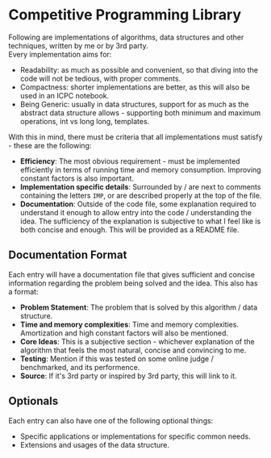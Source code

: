 # Competitive Programming Library
Following are implementations of algorithms, data structures and other techniques, written by me or by 3rd party.<br>
Every implementation aims for:
- Readability: as much as possible and convenient, so that diving into the code will not be tedious, with proper comments.
- Compactness: shorter implementations are better, as this will also be used in an ICPC notebook.
- Being Generic: usually in data structures, support for as much as the abstract data structure allows - supporting both minimum and maximum operations, int vs long long, templates.

With this in mind, there must be criteria that all implementations must satisfy - these are the following:
- **Efficiency**: The most obvious requirement - must be implemented efficiently in terms of running time and memory consumption. Improving constant factors is also important.
- **Implementation specific details**: Surrounded by / are next to comments containing the letters `IMP`, or are described properly at the top of the file.
- **Documentation**: Outside of the code file, some explanation required to understand it enough to allow entry into the code / understanding the idea. The sufficiency of the explanation is subjective to what I feel like is both concise and enough. This will be provided as a README file.


## Documentation Format
Each entry will have a documentation file that gives sufficient and concise information regarding the problem being solved and the idea. This also has a format:

- **Problem Statement**: The problem that is solved by this algorithm / data structure.
- **Time and memory complexities**: Time and memory complexities. Amortization and high constant factors will also be mentioned.
- **Core Ideas**: This is a subjective section - whichever explanation of the algorithm that feels the most natural, concise and convincing to me.
- **Testing**: Mention if this was tested on some online judge / benchmarked, and its performence.
- **Source**: If it's 3rd party or inspired by 3rd party, this will link to it.


## Optionals
Each entry can also have one of the following optional things:
- Specific applications or implementations for specific common needs.
- Extensions and usages of the data structure.